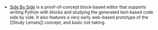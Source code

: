 - [Side By Side](https://blocks-to-text.github.io/side-by-side/) is a proof-of-concept block-based editor that supports writing Python with blocks and studying the generated text-based code side by side.  It also features a very early web-based prototype of the [[Study Lenses]] concept, and basic not-taking.